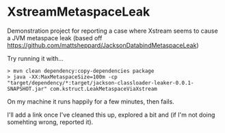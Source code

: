 # XstreamMetaspaceLeak

Demonstration project for reporting a case where Xstream seems to cause a JVM metaspace leak (based off https://github.com/mattsheppard/JacksonDatabindMetaspaceLeak)

Try running it with...

```
> mvn clean dependency:copy-dependencies package
> java -XX:MaxMetaspaceSize=100m -cp "target/dependency/*:target/jackson-classloader-leaker-0.0.1-SNAPSHOT.jar" com.kstruct.LeakMetaspaceViaXstream
```

On my machine it runs happily for a few minutes, then fails.

I'll add a link once I've cleaned this up, explored a bit and (if I'm not doing somehting wrong, reported it).